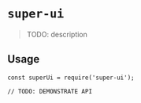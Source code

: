 # `super-ui`

> TODO: description

## Usage

```
const superUi = require('super-ui');

// TODO: DEMONSTRATE API
```
